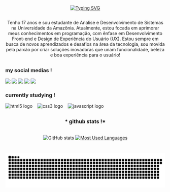 <div align="center">
  <a href="https://git.io/typing-svg">
    <img src="https://readme-typing-svg.demolab.com?font=Fira+Code&weight=500&size=22&pause=1000&color=c1121f&center=true&vCenter=true&random=false&width=524&lines=%E2%8A%B9+welcome+to+my+safe+place+!+%CB%99%E1%B5%95%CB%99+%E2%8A%B9+" alt="Typing SVG">
  </a>
</div>

##
<p align="center">Tenho 17 anos e sou estudante de Análise e Desenvolvimento de Sistemas na Universidade da Amazônia. Atualmente, estou focada em aprimorar meus conhecimentos em programação, com ênfase em Desenvolvimento Front-end e Design de Experiência do Usuário (UX). Estou sempre em busca de novos aprendizados e desafios na área da tecnologia, sou movida pela paixão por criar soluções inovadoras que unam funcionalidade, beleza e boa experiência para o usuário!

##

<img align="right" alt="" height="190px" src="./src/study.gif">

<h3 align="left">my social medias !</h3>

<div>
  <a href="https://www.instagram.com/brunaferbz" target="_blank"><img src="https://img.shields.io/badge/Instagram-E4405F?style=for-the-badge&logo=instagram&logoColor=white" target="_blank"></a>
  <a href="https://br.pinterest.com/buggiiez" target="_blank"><img src="https://img.shields.io/badge/Pinterest-%23E60023.svg?&style=for-the-badge&logo=Pinterest&logoColor=white"  target="_blank"></a>
  <a href="https://www.tiktok.com/@buggiiez?_t=ZM-8wWUAOew3W9&_r=1" target="_blank"><img src="https://img.shields.io/badge/TikTok-000000?style=for-the-badge&logo=tiktok&logoColor=white"  target="_blank"></a>
  <a href="https://www.linkedin.com/in/brunafernandesbatista" target="_blank"><img src="https://img.shields.io/badge/LinkedIn-0077B5?style=for-the-badge&logo=linkedin&logoColor=white"  target="_blank"></a>
  <a href="https://wa.me/93992407895" target="_blank"><img src="https://img.shields.io/badge/WhatsApp-25D366?style=for-the-badge&logo=whatsapp&logoColor=white"  target="_blank"></a>
</div>

<h3 align="left">currently studying !</h3>

<div align="left">
  <img src="https://cdn.jsdelivr.net/gh/devicons/devicon/icons/html5/html5-original.svg" height="25" alt="html5 logo"  />
  <img width="8" />
  <img src="https://cdn.jsdelivr.net/gh/devicons/devicon/icons/css3/css3-original.svg" height="25" alt="css3 logo"  />
  <img width="8" />
  <img src="https://cdn.jsdelivr.net/gh/devicons/devicon/icons/javascript/javascript-plain.svg" height="25" alt="javascript logo"  />
  <img width="8" />
</div>

##
<div style="text-align: center;" align="center">
  <h3>* github stats !*</h3>
  <br>
  <img src="https://github-readme-stats-git-masterrstaa-rickstaa.vercel.app/api?username=brunaferbz&hide_title=true&show_icons=true&include_all_commits=false&count_private=true&line_height=25&hide=issues&bg_color=000&title_color=c1121f&text_color=FFF&border_radius=3&border_color=36123c&icon_color=c1121f&theme=jolly" alt="GitHub stats">

  <a href="https://github.com/brunaferbz/github-readme-stats">
    <img src="https://github-readme-stats-git-masterrstaa-rickstaa.vercel.app/api/top-langs/?username=brunaferbz&line_height=10&card_width=290&layout=compact&hide_title=false&count_private=true&langs_count=4&show_icons=true&title_color=c1121f&hide=html,scss,less&bg_color=000&text_color=8B8B8B&border_radius=3&border_color=c1121f&count_private=true" alt="Most Used Languages">
  </a>
</div>

#
<picture align="center">
  <source media="(prefers-color-scheme: dark)" srcset="https://raw.githubusercontent.com/brunaferbz/brunaferbz/output/github-contribution-grid-snake-dark.svg">
  <source media="(prefers-color-scheme: light)" srcset="https://raw.githubusercontent.com/brunaferbz/brunaferbz/output/github-contribution-grid-snake-dark.svg">
  <img align="center" alt="github contribution grid snake animation" src="https://raw.githubusercontent.com/brunaferbz/brunaferbz/output/github-contribution-grid-snake.svg">
</picture>
